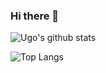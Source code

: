 ### Hi there 👋

<!--
**Ugo-OClock/Ugo-OClock** is a ✨ _special_ ✨ repository because its `README.md` (this file) appears on your GitHub profile.

Here are some ideas to get you started:

- 🔭 I’m currently working on side projects Apps
- 🌱 I’m currently learning ReactJS & NextJS
- 📫 How to reach me: Twitter : @ugodemarch
-->


![Ugo's github stats](https://github-readme-stats-ugo-oclock.vercel.app//api?username=Ugo-OClock&count_private=true&show_icons=true)  

![Top Langs](https://github-readme-stats-ugo-oclock.vercel.app//api/top-langs/?username=Ugo-OClock&langs_count=10)
